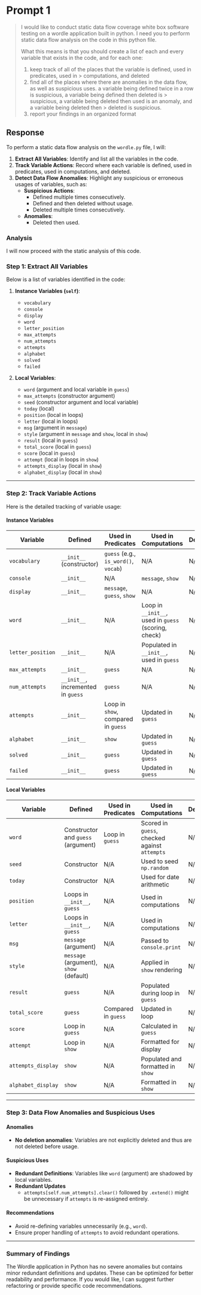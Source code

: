 # Prompt 1

> I would like to conduct static data flow coverage white box software testing on a wordle application built in python. I need you to perform static data flow analysis on the code in this python file.
>
> What this means is that you should create a list of each and every variable that exists in the code, and for each one:
>
> 1. keep track of all of the places that the variable is defined, used in predicates, used in > computations, and deleted
> 2. find all of the places where there are anomalies in the data flow, as well as suspicious uses. a variable being defined twice in a row is suspicious, a variable being defined then deleted is > suspicious, a variable being deleted then used is an anomaly, and a variable being deleted then > deleted is suspicious.
> 3. report your findings in an organized format

## Response

To perform a static data flow analysis on the `wordle.py` file, I will:

1. **Extract All Variables**: Identify and list all the variables in the code.
2. **Track Variable Actions**: Record where each variable is defined, used in predicates, used in computations, and deleted.
3. **Detect Data Flow Anomalies**: Highlight any suspicious or erroneous usages of variables, such as:
   - **Suspicious Actions**:
     - Defined multiple times consecutively.
     - Defined and then deleted without usage.
     - Deleted multiple times consecutively.
   - **Anomalies**:
     - Deleted then used.

### Analysis

I will now proceed with the static analysis of this code.

### Step 1: Extract All Variables

Below is a list of variables identified in the code:

1. **Instance Variables (`self`)**:
   - `vocabulary`
   - `console`
   - `display`
   - `word`
   - `letter_position`
   - `max_attempts`
   - `num_attempts`
   - `attempts`
   - `alphabet`
   - `solved`
   - `failed`

2. **Local Variables**:
   - `word` (argument and local variable in `guess`)
   - `max_attempts` (constructor argument)
   - `seed` (constructor argument and local variable)
   - `today` (local)
   - `position` (local in loops)
   - `letter` (local in loops)
   - `msg` (argument in `message`)
   - `style` (argument in `message` and `show`, local in `show`)
   - `result` (local in `guess`)
   - `total_score` (local in `guess`)
   - `score` (local in `guess`)
   - `attempt` (local in loops in `show`)
   - `attempts_display` (local in `show`)
   - `alphabet_display` (local in `show`)

---

### Step 2: Track Variable Actions

Here is the detailed tracking of variable usage:

#### Instance Variables

| Variable          | Defined                                 | Used in Predicates                           | Used in Computations                                       | Deleted |
|--------------------|-----------------------------------------|----------------------------------------------|-----------------------------------------------------------|---------|
| `vocabulary`      | `__init__` (constructor)               | `guess` (e.g., `is_word()`, `vocab`)         | N/A                                                       | N/A     |
| `console`         | `__init__`                             | N/A                                          | `message`, `show`                                          | N/A     |
| `display`         | `__init__`                             | `message`, `guess`, `show`                  | N/A                                                       | N/A     |
| `word`            | `__init__`                             | N/A                                          | Loop in `__init__`, used in `guess` (scoring, check)       | N/A     |
| `letter_position` | `__init__`                             | N/A                                          | Populated in `__init__`, used in `guess`                  | N/A     |
| `max_attempts`    | `__init__`                             | `guess`                                      | N/A                                                       | N/A     |
| `num_attempts`    | `__init__`, incremented in `guess`      | `guess`                                      | N/A                                                       | N/A     |
| `attempts`        | `__init__`                             | Loop in `show`, compared in `guess`          | Updated in `guess`                                        | N/A     |
| `alphabet`        | `__init__`                             | `show`                                       | Updated in `guess`                                         | N/A     |
| `solved`          | `__init__`                             | `guess`                                      | Updated in `guess`                                         | N/A     |
| `failed`          | `__init__`                             | `guess`                                      | Updated in `guess`                                         | N/A     |

#### Local Variables

| Variable          | Defined                                 | Used in Predicates                           | Used in Computations                                       | Deleted |
|--------------------|-----------------------------------------|----------------------------------------------|-----------------------------------------------------------|---------|
| `word`            | Constructor and `guess` (argument)     | Loop in `guess`                              | Scored in `guess`, checked against `attempts`             | N/A     |
| `seed`            | Constructor                            | N/A                                          | Used to seed `np.random`                                  | N/A     |
| `today`           | Constructor                            | N/A                                          | Used for date arithmetic                                  | N/A     |
| `position`        | Loops in `__init__`, `guess`           | N/A                                          | Used in computations                                      | N/A     |
| `letter`          | Loops in `__init__`, `guess`           | N/A                                          | Used in computations                                      | N/A     |
| `msg`             | `message` (argument)                   | N/A                                          | Passed to `console.print`                                 | N/A     |
| `style`           | `message` (argument), `show` (default) | N/A                                          | Applied in `show` rendering                               | N/A     |
| `result`          | `guess`                                | N/A                                          | Populated during loop in `guess`                         | N/A     |
| `total_score`     | `guess`                                | Compared in `guess`                          | Updated in loop                                           | N/A     |
| `score`           | Loop in `guess`                        | N/A                                          | Calculated in `guess`                                     | N/A     |
| `attempt`         | Loop in `show`                         | N/A                                          | Formatted for display                                     | N/A     |
| `attempts_display`| `show`                                 | N/A                                          | Populated and formatted in `show`                        | N/A     |
| `alphabet_display`| `show`                                 | N/A                                          | Formatted in `show`                                       | N/A     |

---

### Step 3: Data Flow Anomalies and Suspicious Uses

#### Anomalies

- **No deletion anomalies**: Variables are not explicitly deleted and thus are not deleted before usage.

#### Suspicious Uses

- **Redundant Definitions**: Variables like `word` (argument) are shadowed by local variables.
- **Redundant Updates**
  - `attempts[self.num_attempts].clear()` followed by `.extend()` might be unnecessary if `attempts` is re-assigned entirely.

#### Recommendations

- Avoid re-defining variables unnecessarily (e.g., `word`).
- Ensure proper handling of `attempts` to avoid redundant operations.

---

### Summary of Findings

The Wordle application in Python has no severe anomalies but contains minor redundant definitions and updates. These can be optimized for better readability and performance. If you would like, I can suggest further refactoring or provide specific code recommendations.

